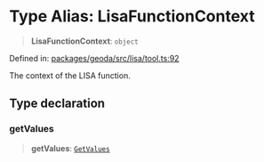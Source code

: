# Type Alias: LisaFunctionContext

> **LisaFunctionContext**: `object`

Defined in: [packages/geoda/src/lisa/tool.ts:92](https://github.com/GeoDaCenter/openassistant/blob/a9f2271d1019f6c25c10dd4b3bdb64fcf16999b2/packages/geoda/src/lisa/tool.ts#L92)

The context of the LISA function.

## Type declaration

### getValues

> **getValues**: [`GetValues`](GetValues.md)
